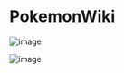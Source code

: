 # PokemonWiki

![image](https://user-images.githubusercontent.com/69809265/226187307-b06b79e5-0764-4e0c-9c2e-477982735a6d.png)

![image](https://user-images.githubusercontent.com/69809265/226187331-4799495a-1565-4f33-87de-6d36880544ad.png)
